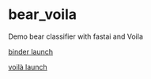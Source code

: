# bear_voila
Demo bear classifier with fastai and Voila

[binder launch](https://mybinder.org/v2/gh/mrm8488/bear_voila/62871c53748c414ba2678ca910687cb4a5a570b9)

[voilà launch](https://notebooks.gesis.org/binder/jupyter/user/mrm8488-bear_voila-uf64jagc/voila/render/bear_classifier.ipynb)
